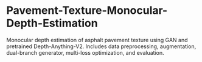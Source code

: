 # Pavement-Texture-Monocular-Depth-Estimation
Monocular depth estimation of asphalt pavement texture using GAN and pretrained Depth-Anything-V2. Includes data preprocessing, augmentation, dual-branch generator, multi-loss optimization, and evaluation.
